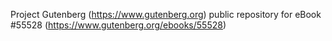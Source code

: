 Project Gutenberg (https://www.gutenberg.org) public repository for
eBook #55528 (https://www.gutenberg.org/ebooks/55528)
